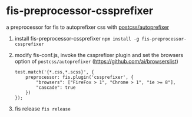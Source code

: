 # fis-preprocessor-cssprefixer

a preprocessor for fis to autoprefixer css with [postcss/autoprefixer](https://github.com/postcss/autoprefixer)

1. install fis-preprocessor-cssprefixer 
	`npm install -g fis-preprocessor-cssprefixer`

2. modify fis-conf.js, invoke the cssprefixer plugin and set the browsers option of `postcss/autoprefixer` (https://github.com/ai/browserslist)

	```
	test.match('{*.css,*.scss}', {
        preprocessor: fis.plugin('cssprefixer', {
            "browsers": ["FireFox > 1", "Chrome > 1", "ie >= 8"],
            "cascade": true
        })
    });
    ```

3. fis release
`fis release`
